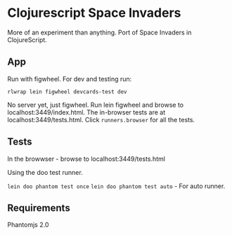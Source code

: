 # Clojurescript Space Invaders

More of an experiment than anything. Port of Space Invaders in ClojureScript.

## App

Run with figwheel. For dev and testing run:

```
rlwrap lein figwheel devcards-test dev
```

No server yet, just figwheel. Run lein figwheel and browse to localhost:3449/index.html. The in-browser tests are at localhost:3449/tests.html. Click `runners.browser` for all the tests.

## Tests

In the browwser - browse to localhost:3449/tests.html

Using the doo test runner.

`lein doo phantom test once`
`lein doo phantom test auto` - For auto runner.

## Requirements

Phantomjs 2.0


